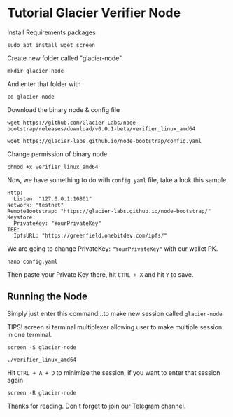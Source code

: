 # Tutorial Glacier Verifier Node

Install Requirements packages
```
sudo apt install wget screen
```

Create new folder called "glacier-node"
```
mkdir glacier-node
```

And enter that folder with
```
cd glacier-node
```

Download the binary node & config file
```
wget https://github.com/Glacier-Labs/node-bootstrap/releases/download/v0.0.1-beta/verifier_linux_amd64
```
```
wget https://glacier-labs.github.io/node-bootstrap/config.yaml
```

Change permission of binary node
```
chmod +x verifier_linux_amd64
```

Now, we have something to do with `config.yaml` file, take a look this sample
```
Http:
  Listen: "127.0.0.1:10801"
Network: "testnet"
RemoteBootstrap: "https://glacier-labs.github.io/node-bootstrap/"
Keystore:
  PrivateKey: "YourPrivateKey"
TEE:
  IpfsURL: "https://greenfield.onebitdev.com/ipfs/"
```

We are going to change PrivateKey: `"YourPrivateKey"` with our wallet PK.

```
nano config.yaml
```

Then paste your Private Key there, hit `CTRL + X` and hit `Y` to save.

## Running the Node
Simply just enter this command...to make new session called `glacier-node`

TIPS! screen si terminal multiplexer allowing user to make multiple session in one terminal.

```
screen -S glacier-node
```

```
./verifier_linux_amd64
```

Hit `CTRL + A + D` to minimize the session, if you want to enter that session again
```
screen -R glacier-node
```

Thanks for reading. Don't forget to [join our Telegram channel](https://t.me/airdropStalkerChannel).
